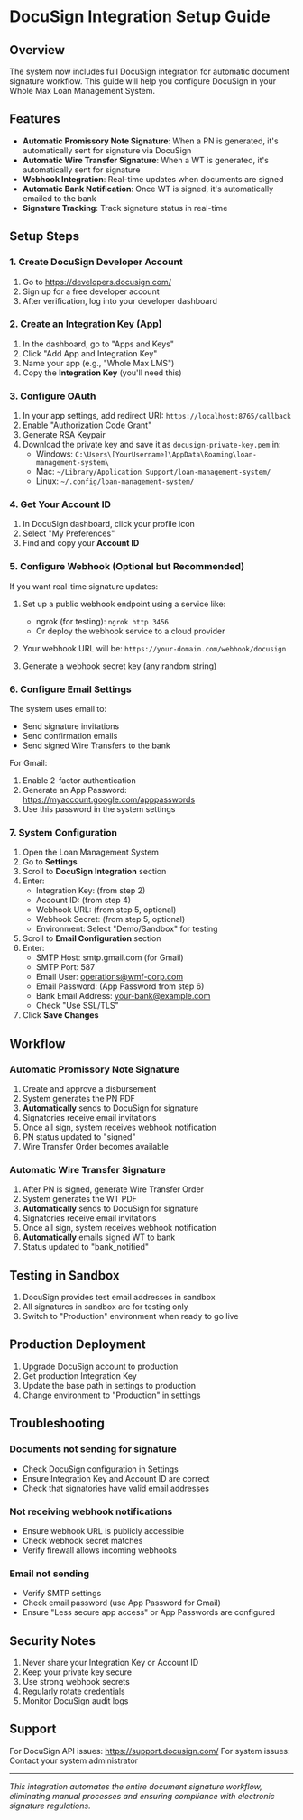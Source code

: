 # DocuSign Integration Setup Guide

## Overview
The system now includes full DocuSign integration for automatic document signature workflow. This guide will help you configure DocuSign in your Whole Max Loan Management System.

## Features
- **Automatic Promissory Note Signature**: When a PN is generated, it's automatically sent for signature via DocuSign
- **Automatic Wire Transfer Signature**: When a WT is generated, it's automatically sent for signature
- **Webhook Integration**: Real-time updates when documents are signed
- **Automatic Bank Notification**: Once WT is signed, it's automatically emailed to the bank
- **Signature Tracking**: Track signature status in real-time

## Setup Steps

### 1. Create DocuSign Developer Account
1. Go to https://developers.docusign.com/
2. Sign up for a free developer account
3. After verification, log into your developer dashboard

### 2. Create an Integration Key (App)
1. In the dashboard, go to "Apps and Keys"
2. Click "Add App and Integration Key"
3. Name your app (e.g., "Whole Max LMS")
4. Copy the **Integration Key** (you'll need this)

### 3. Configure OAuth
1. In your app settings, add redirect URI: `https://localhost:8765/callback`
2. Enable "Authorization Code Grant"
3. Generate RSA Keypair
4. Download the private key and save it as `docusign-private-key.pem` in:
   - Windows: `C:\Users\[YourUsername]\AppData\Roaming\loan-management-system\`
   - Mac: `~/Library/Application Support/loan-management-system/`
   - Linux: `~/.config/loan-management-system/`

### 4. Get Your Account ID
1. In DocuSign dashboard, click your profile icon
2. Select "My Preferences"
3. Find and copy your **Account ID**

### 5. Configure Webhook (Optional but Recommended)
If you want real-time signature updates:

1. Set up a public webhook endpoint using a service like:
   - ngrok (for testing): `ngrok http 3456`
   - Or deploy the webhook service to a cloud provider

2. Your webhook URL will be: `https://your-domain.com/webhook/docusign`

3. Generate a webhook secret key (any random string)

### 6. Configure Email Settings
The system uses email to:
- Send signature invitations
- Send confirmation emails
- Send signed Wire Transfers to the bank

For Gmail:
1. Enable 2-factor authentication
2. Generate an App Password: https://myaccount.google.com/apppasswords
3. Use this password in the system settings

### 7. System Configuration
1. Open the Loan Management System
2. Go to **Settings**
3. Scroll to **DocuSign Integration** section
4. Enter:
   - Integration Key: (from step 2)
   - Account ID: (from step 4)
   - Webhook URL: (from step 5, optional)
   - Webhook Secret: (from step 5, optional)
   - Environment: Select "Demo/Sandbox" for testing
5. Scroll to **Email Configuration** section
6. Enter:
   - SMTP Host: smtp.gmail.com (for Gmail)
   - SMTP Port: 587
   - Email User: operations@wmf-corp.com
   - Email Password: (App Password from step 6)
   - Bank Email Address: your-bank@example.com
   - Check "Use SSL/TLS"
7. Click **Save Changes**

## Workflow

### Automatic Promissory Note Signature
1. Create and approve a disbursement
2. System generates the PN PDF
3. **Automatically** sends to DocuSign for signature
4. Signatories receive email invitations
5. Once all sign, system receives webhook notification
6. PN status updated to "signed"
7. Wire Transfer Order becomes available

### Automatic Wire Transfer Signature
1. After PN is signed, generate Wire Transfer Order
2. System generates the WT PDF
3. **Automatically** sends to DocuSign for signature
4. Signatories receive email invitations
5. Once all sign, system receives webhook notification
6. **Automatically** emails signed WT to bank
7. Status updated to "bank_notified"

## Testing in Sandbox
1. DocuSign provides test email addresses in sandbox
2. All signatures in sandbox are for testing only
3. Switch to "Production" environment when ready to go live

## Production Deployment
1. Upgrade DocuSign account to production
2. Get production Integration Key
3. Update the base path in settings to production
4. Change environment to "Production" in settings

## Troubleshooting

### Documents not sending for signature
- Check DocuSign configuration in Settings
- Ensure Integration Key and Account ID are correct
- Check that signatories have valid email addresses

### Not receiving webhook notifications
- Ensure webhook URL is publicly accessible
- Check webhook secret matches
- Verify firewall allows incoming webhooks

### Email not sending
- Verify SMTP settings
- Check email password (use App Password for Gmail)
- Ensure "Less secure app access" or App Passwords are configured

## Security Notes
1. Never share your Integration Key or Account ID
2. Keep your private key secure
3. Use strong webhook secrets
4. Regularly rotate credentials
5. Monitor DocuSign audit logs

## Support
For DocuSign API issues: https://support.docusign.com/
For system issues: Contact your system administrator

---
*This integration automates the entire document signature workflow, eliminating manual processes and ensuring compliance with electronic signature regulations.*
